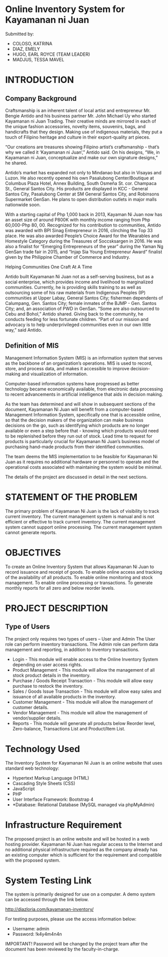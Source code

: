 # Online Inventory System for Kayamanan ni Juan

Submitted by:
* COLOSO, KATRINA 
* DIAZ, EMELY 
* HUGO, EARL ROYCE (TEAM LEADER)
* MADJUS, TESSA MAVEL


# INTRODUCTION

## Company Background

Craftsmanship is an inherent talent of local artist and entrepreneur Mr. Bengie Antido and his business partner Mr. John Michael Uy who started Kayamanan ni Juan Trading. Their creative minds are mirrored in each of the unique fashion accessories, novelty items, souvenirs, bags, and handicrafts that they design. Making use of indigenous materials, they put a touch of Filipino heritage and culture in their export-quality art pieces.

“Our creations are treasures showing Filipino artist’s craftsmanship - that’s why we called it ‘Kayamanan ni Juan’,” Antido said. On his designs, “We, in Kayamanan ni Juan, conceptualize and make our own signature designs,” he shared. 

Antido’s market has expanded not only to Mindanao but also in Visayas and Luzon. He also recently opened his own Pasalubong Center/Boutique at Columbus Plaza Hotel, Annex Building, South Osmeña St. cor. Champaca St., General Santos City. His products are displayed in KCC - General Santos City, Pasalubong Center at SM General Santos City, and Robinsons Supermarket GenSan. He plans to open distribution outlets in major malls nationwide soon.

With a starting capital of Php 1,000 back in 2013, Kayaman Ni Juan now has an asset size of around P800K with monthly income ranging from Php 60,000-Php 80, 00. Recognized for his contribution to communities, Antido was awarded with BPI Sinag Entrepreneur in 2016, clinching the Top 33 place. He was also awarded People’s Choice Award for the Wearables and Homestyle Category during the Treasures of Soccsksargen in 2016. He was also a finalist for “Emerging Entrepreneurs of the year” during the Yaman Ng GenSan trade fair in 2015, and “Injap Sia Young Entrepreneur Award” finalist given by the Philippine Chamber of Commerce and Industry.

Helping Communities One Craft At A Time 

Antido built Kayamanan Ni Juan not as a self-serving business, but as a social enterprise, which provides income and livelihood to marginalized communities. Currently, he is providing skills training to as well as outsourcing some of his raw materials from Indigenous Peoples (IP) communities at Upper Labay, General Santos City; fishermen dependents of Calumpang, Gen. Santos City; female inmates of the BJMP - Gen. Santos City; and, an association of PWD in GenSan. “Some are also outsourced to Cebu and Bohol,” Antido shared. Giving back to the community, he conducts feeding for less fortunate children. “Part of our mission and advocacy is to help underprivileged communities even in our own little way,” said Antido.


## Definition of MIS

Management Information System (MIS) is an information system that serves as the backbone of an organization’s operations. MIS is used to record, store, and process data, and makes it accessible to improve decision-making and visualization of information.

Computer-based information systems have progressed as better technology became economically available, from electronic data processing to recent advancements in artificial intelligence that aids in decision making.

As the team has determined and will show in subsequent sections of the document, Kayamanan Ni Juan will benefit from a computer-based Management Information System, specifically one that is accessible online, so that the decision makers of the organization can make business decisions on the go, such as identifying which products are no longer available or even a step before that - knowing which products would need to be replenished before they run out of stock. Lead time to request for products is particularly crucial for Kayamanan Ni Juan’s business model of purchasing hand-made products from their identified communities.

The team deems the MIS implementation to be feasible for Kayamanan Ni Juan as it requires no additional hardware or personnel to operate and the operational costs associated with maintaining the system would be minimal.

The details of the project are discussed in detail in the next sections.




# STATEMENT OF THE PROBLEM 
 
The primary problem of Kayamanan Ni Juan is the lack of visibility to track current inventory. 
The current management system is manual and is not efficient or effective to track current inventory.
The current management system cannot support online processing.
The current management system cannot generate reports.

# OBJECTIVES

To create an Online Inventory System that allows Kayamanan Ni Juan to record issuance and receipt of goods.
To enable online access and tracking of the availability of all products.
To enable online monitoring and stock management.
To enable online processing or transactions.
To generate monthly reports for all zero and below reorder levels.

# PROJECT DESCRIPTION

## Type of Users
 
The project only requires two types of users – User and Admin
The User role can perform inventory transactions.
The Admin role can perform data management and reporting, in addition to inventory transactions.


* Login - This module will enable access to the Online Inventory System depending on user access rights.
* Product Management - This module will allow the management of all stock product details in the inventory.
* Purchase / Goods Receipt Transaction - This module will allow easy purchase to restock the inventory.
* Sales / Goods Issue Transaction - This module will allow easy sales and issuance of all available products in the inventory.
* Customer Management - This module will allow the management of customer details.
* Vendor Management - This module will allow the management of vendor/supplier details.
* Reports - This module will generate all products below Reorder level, Zero-balance, Transactions List and Product/Item List. 


# Technology Used
 
The Inventory System for Kayamanan Ni Juan is an online website that uses standard web technology:

* Hypertext Markup Language (HTML)
* Cascading Style Sheets (CSS)
* JavaScript
* PHP
* User Interface Framework: Bootstrap 4
* *Database: Relational Database (MySQL managed via phpMyAdmin)


# Infrastructure Requirement

The proposed project is an online website and will be hosted in a web hosting provider. Kayamanan Ni Juan has regular access to the Internet and no additional physical infrastructure required as the company already has an existing computer which is sufficient for the requirement and compatible with the proposed system.

# System Testing Link
 
The system is primarily designed for use on a computer. A demo system can be accessed through the link below.

http://diazloria.com/kayamanan-inventory/

For testing purposes, please use the access information below:

* Username: admin
* Password: !k4y4m4n4n

IMPORTANT! Password will be changed by the project team after the document has been reviewed by the faculty-in-charge.
